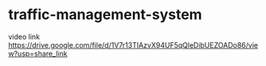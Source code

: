 # traffic-management-system


video link https://drive.google.com/file/d/1V7r13TIAzvX94UF5qQleDibUEZOADo86/view?usp=share_link
